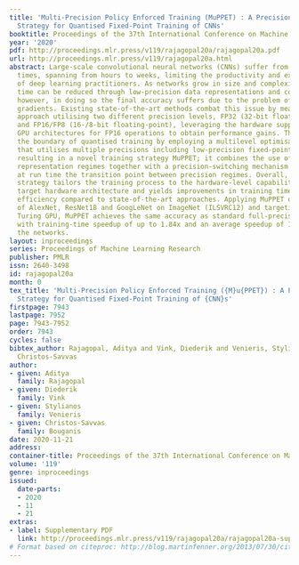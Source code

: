 ```yaml
---
title: 'Multi-Precision Policy Enforced Training (MuPPET) : A Precision-Switching
  Strategy for Quantised Fixed-Point Training of CNNs'
booktitle: Proceedings of the 37th International Conference on Machine Learning
year: '2020'
pdf: http://proceedings.mlr.press/v119/rajagopal20a/rajagopal20a.pdf
url: http://proceedings.mlr.press/v119/rajagopal20a.html
abstract: Large-scale convolutional neural networks (CNNs) suffer from very long training
  times, spanning from hours to weeks, limiting the productivity and experimentation
  of deep learning practitioners. As networks grow in size and complexity, training
  time can be reduced through low-precision data representations and computations,
  however, in doing so the final accuracy suffers due to the problem of vanishing
  gradients. Existing state-of-the-art methods combat this issue by means of a mixed-precision
  approach utilising two different precision levels, FP32 (32-bit floating-point)
  and FP16/FP8 (16-/8-bit floating-point), leveraging the hardware support of recent
  GPU architectures for FP16 operations to obtain performance gains. This work pushes
  the boundary of quantised training by employing a multilevel optimisation approach
  that utilises multiple precisions including low-precision fixed-point representations
  resulting in a novel training strategy MuPPET; it combines the use of multiple number
  representation regimes together with a precision-switching mechanism that decides
  at run time the transition point between precision regimes. Overall, the proposed
  strategy tailors the training process to the hardware-level capabilities of the
  target hardware architecture and yields improvements in training time and energy
  efficiency compared to state-of-the-art approaches. Applying MuPPET on the training
  of AlexNet, ResNet18 and GoogLeNet on ImageNet (ILSVRC12) and targeting an NVIDIA
  Turing GPU, MuPPET achieves the same accuracy as standard full-precision training
  with training-time speedup of up to 1.84x and an average speedup of 1.58x across
  the networks.
layout: inproceedings
series: Proceedings of Machine Learning Research
publisher: PMLR
issn: 2640-3498
id: rajagopal20a
month: 0
tex_title: 'Multi-Precision Policy Enforced Training ({M}u{PPET}) : A Precision-Switching
  Strategy for Quantised Fixed-Point Training of {CNN}s'
firstpage: 7943
lastpage: 7952
page: 7943-7952
order: 7943
cycles: false
bibtex_author: Rajagopal, Aditya and Vink, Diederik and Venieris, Stylianos and Bouganis,
  Christos-Savvas
author:
- given: Aditya
  family: Rajagopal
- given: Diederik
  family: Vink
- given: Stylianos
  family: Venieris
- given: Christos-Savvas
  family: Bouganis
date: 2020-11-21
address: 
container-title: Proceedings of the 37th International Conference on Machine Learning
volume: '119'
genre: inproceedings
issued:
  date-parts:
  - 2020
  - 11
  - 21
extras:
- label: Supplementary PDF
  link: http://proceedings.mlr.press/v119/rajagopal20a/rajagopal20a-supp.pdf
# Format based on citeproc: http://blog.martinfenner.org/2013/07/30/citeproc-yaml-for-bibliographies/
---
```

